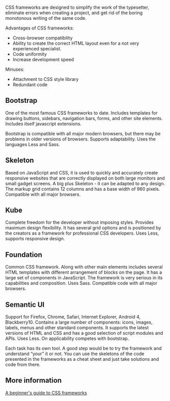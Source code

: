 CSS frameworks are designed to simplify the work of the typesetter, eliminate errors when creating a project, and get rid of the boring monotonous writing of the same code.


Advantages of CSS frameworks:

* Cross-browser compatibility
* Ability to create the correct HTML layout even for a not very experienced specialist.
* Code uniformity
* Increase development speed

Minuses:

 * Attachment to CSS style library
 * Redundant code


## Bootstrap

One of the most famous CSS frameworks to date. Includes templates for drawing buttons, sidebars, navigation bars, forms, and other site elements. Includes itself javascript extensions.

Bootstrap is compatible with all major modern browsers, but there may be problems in older versions of browsers. Supports adaptability. Uses the languages Less and Sass.

## Skeleton

Based on JavaScript and CSS, it is used to quickly and accurately create responsive websites that are correctly displayed on both large monitors and small gadget screens. A big plus Skeleton - it can be adapted to any design. The markup grid contains 12 columns and has a base width of 960 pixels. Compatible with all major browsers.

## Kube

Complete freedom for the developer without imposing styles. Provides maximum design flexibility. It has several grid options and is positioned by the creators as a framework for professional CSS developers. Uses Less, supports responsive design.

## Foundation

Common CSS framework. Along with other main elements includes several HTML templates with different arrangement of blocks on the page. It has a large set of components in JavaScript. The framework is very serious in its capabilities and composition. Uses Sass. Compatible code with all major browsers.

## Semantic UI

Support for Firefox, Chrome, Safari, Internet Explorer, Android 4, Blackberry10. Contains a large number of components: icons, images, labels, menus and other standard components. It supports the latest versions of HTML and CSS and has a good selection of script modules and APIs. Uses Less. On applicability competes with bootstrap.

Each task has its own tool. A good step would be to try the framework and understand “your” it or not. You can use the skeletons of the code presented in the frameworks as a cheat sheet and just take solutions and code from there.

## More information
<a href="https://blog.zipboard.co/a-beginners-guide-to-css-front-end-frameworks-8045a499456b">A beginner's guide to CSS frameworks</a>

